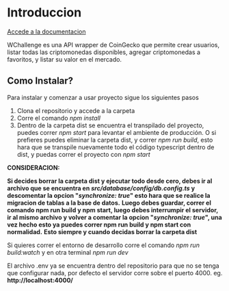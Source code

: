 # Introduccion

[Accede a la documentacion](https://wchallengedocs.netlify.app/guide/)

WChallenge es una API wrapper de CoinGecko que permite crear usuarios, listar todas las criptomonedas disponibles, agregar criptomonedas a favoritos, y listar su valor en el mercado.

## Como Instalar?

Para instalar y comenzar a usar proyecto sigue los siguientes pasos

1. Clona el repositorio y accede a la carpeta
2. Corre el comando _npm install_
3. Dentro de la carpeta dist se encuentra el transpilado del proyecto, puedes correr _npm start_ para levantar el ambiente de producción. O si prefieres puedes eliminar la carpeta dist, y correr _npm run build_, esto hara que se transpile nuevamente todo el código typescript dentro de dist, y puedas correr el proyecto con _npm start_

**CONSIDERACION:**

**Si decides borrar la carpeta dist y ejecutar todo desde cero, debes ir al archivo que se encuentra en _src/database/config/db.config.ts_ y descomentar la opcion "_synchronize: true_" esto hara que se realice la migracion de tablas a la base de datos.**
**Luego debes guardar, correr el comando npm run build y npm start, luego debes interrumpir el servidor, ir al mismo archivo y volver a comentar la opcion "_synchronize: true_", una vez hecho esto ya puedes correr npm run build y npm start con normalidad.**
**Esto siempre y cuando decidas borrar la carpeta dist**

Si quieres correr el entorno de desarrollo corre el comando _npm run build:watch_ y en otra terminal _npm run dev_

El archivo .env ya se encuentra dentro del repositorio para que no se tenga que configurar nada, por defecto el servidor corre sobre el puerto 4000. eg. **http://localhost:4000/**
